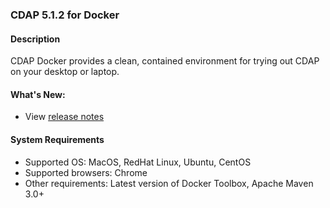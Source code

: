 ### CDAP 5.1.2 for Docker

#### Description

CDAP Docker provides a clean, contained environment for trying out CDAP on your desktop or laptop.

####  What's New:

* View [release notes](https://docs.cask.co/cdap/5.1.2/en/reference-manual/release-notes.html#release-5-1-2)

#### System Requirements

* Supported OS: MacOS, RedHat Linux, Ubuntu, CentOS
* Supported browsers: Chrome
* Other requirements: Latest version of Docker Toolbox, Apache Maven 3.0+
